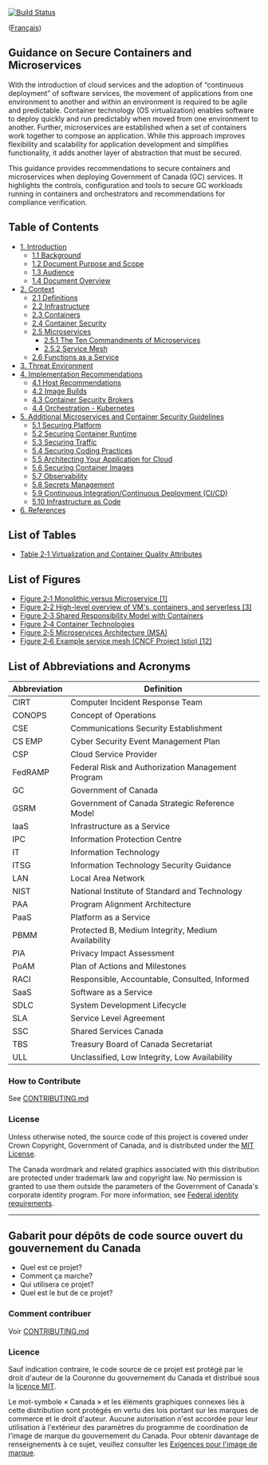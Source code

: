 [![Build Status](https://travis-ci.org/canada-ca/template-gabarit.svg?branch=master)](https://travis-ci.org/canada-ca/template-gabarit)

([Français](#gabarit-pour-dépôts-de-code-source-ouvert-du-gouvernement-du-canada))

## Guidance on Secure Containers and Microservices

With the introduction of cloud services and the adoption of “continuous deployment” of software services, the movement of applications from one environment to another and within an environment is required to be agile and predictable. Container technology (OS virtualization) enables software to deploy quickly and run predictably when moved from one environment to another. Further, microservices are established when a set of containers work together to compose an application. While this approach improves flexibility and scalability for application development and simplifies functionality, it adds another layer of abstraction that must be secured.

This guidance provides recommendations to secure containers and microservices when deploying Government of Canada (GC) services. It highlights the controls, configuration and tools to secure GC workloads running in containers and orchestrators and recommendations for compliance verification.

## Table of Contents

- [1. Introduction](en/1_Introduction.md)
  - [1.1 Background](en/1_Introduction.md/#11-background)
  - [1.2 Document Purpose and Scope](en/1_Introduction.md/#12-document-purpose-and-scope)
  - [1.3 Audience](en/1_Introduction.md/#13-audience)
  - [1.4 Document Overview](en/1_Introduction.md/#14-document-overview)
- [2. Context](en/2_Context.md/#2-context)
  - [2.1 Definitions](en/2_Context.md/#21-definitions)
  - [2.2 Infrastructure](en/2_Context.md/#22-infrastructure)
  - [2.3 Containers](en/2_Context.md/#23-containers)
  - [2.4 Container Security](en/2_Context.md/#24-container-security)
  - [2.5 Microservices](en/2_Context.md/#25-microservices)
    - [2.5.1 The Ten Commandments of Microservices](en/2_Context.md/#251-the-ten-commandments-of-microservices)
    - [2.5.2 Service Mesh](en/2_Context.md/#252-service-mesh)
  - [2.6 Functions as a Service](en/2_Context.md/#26-functions-as-a-service)
- [3. Threat Environment](en/3_Threat-Environment.md)
- [4. Implementation Recommendations](en/4_Implementation-Recommendations.md)
  - [4.1 Host Recommendations](en/4_Implementation-Recommendations.md/#41-host-recommendations)
  - [4.2 Image Builds](en/4_Implementation-Recommendations.md/#42-image-builds)
  - [4.3 Container Security Brokers](en/4_Implementation-Recommendations.md/#43-container-security-brokers)
  - [4.4 Orchestration - Kubernetes](en/4_Implementation-Recommendations.md/#44-orchestration---kubernetes)
- [5. Additional Microservices and Container Security Guidelines](en/5_Microservice_Security.md)
  - [5.1 Securing Platform](en/5_Microservice_Security.md#51-securing-platform)
  - [5.2 Securing Container Runtime](en/5_Microservice_Security.md#52-securing-container-runtime)
  - [5.3 Securing Traffic](en/5_Microservice_Security.md#53-securing-traffic)
  - [5.4 Securing Coding Practices](en/5_Microservice_Security.md#54-secure-coding-practices)
  - [5.5 Architecting Your Application for Cloud](en/5_Microservice_Security.md#55-architecting-your-application-for-cloud)
  - [5.6 Securing Container Images](en/5_Microservice_Security.md#56-securing-container-images)
  - [5.7 Observability](en/5_Microservice_Security.md#57-observability)
  - [5.8 Secrets Management](en/5_Microservice_Security.md#58-secrets-management)
  - [5.9 Continuous Integration/Continuous Deployment (CI/CD)](en/5_Microservice_Security.md#59-continuous-integrationcontinuous-deployment-cicd)
  - [5.10 Infrastructure as Code](en/5_Microservice_Security.md#510-infrastructure-as-code)  
- [6. References](en/6_References.md)

## List of Tables

- [Table 2‑1 Virtualization and Container Quality Attributes](en/2_Context.md/#23-containers)

## List of Figures

- [Figure 2‑1 Monolithic versus Microservice \[1\]](en/2_Context.md/#21-definitions)
- [Figure 2‑2 High-level overview of VM's, containers, and serverless \[3\]](en/2_Context.md/#21-definitions)
- [Figure 2‑3 Shared Responsibility Model with Containers](en/2_Context.md/#21-definitions)
- [Figure 2‑4 Container Technologies](en/2_Context.md/#23-containers)
- [Figure ‎2‑5 Microservices Architecture (MSA)](en/2_Context.md/#25-microservices)
- [Figure ‎2‑6 Example service mesh (CNCF Project Istio) \[12\]](en/2_Context.md/#252-service-mesh)

## List of Abbreviations and Acronyms

| Abbreviation | Definition |
| --------- | ---------------------------------------------------- |
| CIRT      | Computer Incident Response Team |
| CONOPS    | Concept of Operations |
| CSE       | Communications Security Establishment |
| CS EMP    | Cyber Security Event Management Plan |
| CSP       | Cloud Service Provider |
| FedRAMP   | Federal Risk and Authorization Management Program |
| GC        | Government of Canada |
| GSRM      | Government of Canada Strategic Reference Model |
| IaaS      | Infrastructure as a Service |
| IPC       | Information Protection Centre |
| IT        | Information Technology |
| ITSG      | Information Technology Security Guidance |
| LAN       | Local Area Network |
| NIST      | National Institute of Standard and Technology |
| PAA       | Program Alignment Architecture |
| PaaS      | Platform as a Service |
| PBMM      | Protected B, Medium Integrity, Medium Availability |
| PIA       | Privacy Impact Assessment |
| PoAM      | Plan of Actions and Milestones |
| RACI      | Responsible, Accountable, Consulted, Informed |
| SaaS      | Software as a Service |
| SDLC      | System Development Lifecycle |
| SLA       | Service Level Agreement |
| SSC       | Shared Services Canada |
| TBS       | Treasury Board of Canada Secretariat |
| ULL       | Unclassified, Low Integrity, Low Availability |

### How to Contribute

See [CONTRIBUTING.md](CONTRIBUTING.md)

### License

Unless otherwise noted, the source code of this project is covered under Crown Copyright, Government of Canada, and is distributed under the [MIT License](LICENSE).

The Canada wordmark and related graphics associated with this distribution are protected under trademark law and copyright law. No permission is granted to use them outside the parameters of the Government of Canada's corporate identity program. For more information, see [Federal identity requirements](https://www.canada.ca/en/treasury-board-secretariat/topics/government-communications/federal-identity-requirements.html).

______________________

## Gabarit pour dépôts de code source ouvert du gouvernement du Canada

- Quel est ce projet?
- Comment ça marche?
- Qui utilisera ce projet?
- Quel est le but de ce projet?

### Comment contribuer

Voir [CONTRIBUTING.md](CONTRIBUTING.md)

### Licence

Sauf indication contraire, le code source de ce projet est protégé par le droit d'auteur de la Couronne du gouvernement du Canada et distribué sous la [licence MIT](LICENSE).

Le mot-symbole « Canada » et les éléments graphiques connexes liés à cette distribution sont protégés en vertu des lois portant sur les marques de commerce et le droit d'auteur. Aucune autorisation n'est accordée pour leur utilisation à l'extérieur des paramètres du programme de coordination de l'image de marque du gouvernement du Canada. Pour obtenir davantage de renseignements à ce sujet, veuillez consulter les [Exigences pour l'image de marque](https://www.canada.ca/fr/secretariat-conseil-tresor/sujets/communications-gouvernementales/exigences-image-marque.html).
